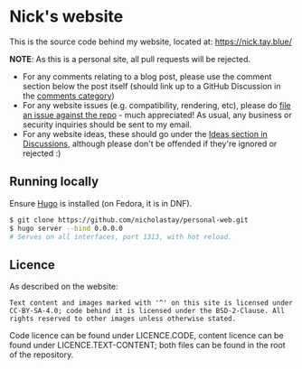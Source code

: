 # Nick's website

This is the source code behind my website, located at: https://nick.tay.blue/

**NOTE**: As this is a personal site, all pull requests will be rejected.

* For any comments relating to a blog post, please use the comment section below the post itself (should link up to a GitHub Discussion in the [comments category](https://github.com/nicholastay/personal-web/discussions/categories/blog-comments))
* For any website issues (e.g. compatibility, rendering, etc), please do [file an issue against the repo](https://github.com/nicholastay/personal-web/issues) - much appreciated! As usual, any business or security inquiries should be sent to my email.
* For any website ideas, these should go under the [Ideas section in Discussions](https://github.com/nicholastay/personal-web/discussions/categories/ideas), although please don't be offended if they're ignored or rejected :)

## Running locally

Ensure [Hugo](https://gohugo.io/) is installed (on Fedora, it is in DNF).

``` sh
$ git clone https://github.com/nicholastay/personal-web.git
$ hugo server --bind 0.0.0.0
# Serves on all interfaces, port 1313, with hot reload.
```

## Licence

As described on the website:

```
Text content and images marked with '^' on this site is licensed under CC-BY-SA-4.0; code behind it is licensed under the BSD-2-Clause. All rights reserved to other images unless otherwise stated. 
```

Code licence can be found under LICENCE.CODE, content licence can be found under LICENCE.TEXT-CONTENT; both files can be found in the root of the repository.
